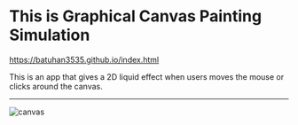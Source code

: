 # This is Graphical Canvas Painting Simulation
https://batuhan3535.github.io/index.html

 This is an app that gives a 2D liquid effect when users moves the mouse or clicks around the canvas.

---
![canvas](https://user-images.githubusercontent.com/64791564/115151947-6caca580-a06f-11eb-91a8-f5d5ebe68474.png)




